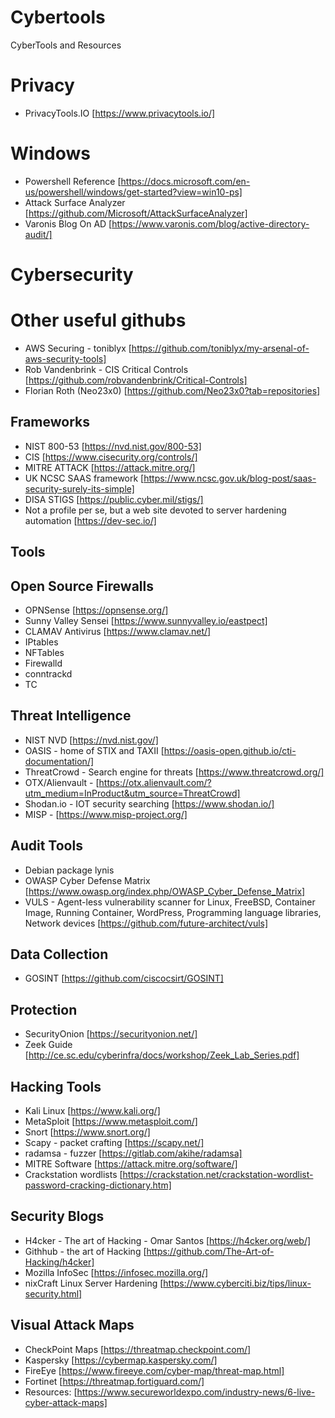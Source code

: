 # Cybertools
CyberTools and Resources

# Privacy
- PrivacyTools.IO [https://www.privacytools.io/]

# Windows
- Powershell Reference [https://docs.microsoft.com/en-us/powershell/windows/get-started?view=win10-ps]
- Attack Surface Analyzer [https://github.com/Microsoft/AttackSurfaceAnalyzer]
- Varonis Blog On AD [https://www.varonis.com/blog/active-directory-audit/]


# Cybersecurity

# Other useful githubs
- AWS Securing - toniblyx [https://github.com/toniblyx/my-arsenal-of-aws-security-tools]
- Rob Vandenbrink - CIS Critical Controls [https://github.com/robvandenbrink/Critical-Controls]
- Florian Roth (Neo23x0) [https://github.com/Neo23x0?tab=repositories]

## Frameworks
- NIST 800-53 [https://nvd.nist.gov/800-53]
- CIS [https://www.cisecurity.org/controls/]
- MITRE ATTACK [https://attack.mitre.org/]
- UK NCSC SAAS framework [https://www.ncsc.gov.uk/blog-post/saas-security-surely-its-simple]
- DISA STIGS [https://public.cyber.mil/stigs/]
- Not a profile per se, but a web site devoted to server hardening automation [https://dev-sec.io/]

## Tools

## Open Source Firewalls
- OPNSense [https://opnsense.org/]
- Sunny Valley Sensei [https://www.sunnyvalley.io/eastpect]
- CLAMAV Antivirus [https://www.clamav.net/]
- IPtables
- NFTables
- Firewalld
- conntrackd
- TC

## Threat Intelligence
- NIST NVD [https://nvd.nist.gov/]
- OASIS - home of STIX and TAXII [https://oasis-open.github.io/cti-documentation/]
- ThreatCrowd - Search engine for threats [https://www.threatcrowd.org/]
- OTX/Alienvault - [https://otx.alienvault.com/?utm_medium=InProduct&utm_source=ThreatCrowd]
- Shodan.io - IOT security searching [https://www.shodan.io/]
- MISP - [https://www.misp-project.org/]

## Audit Tools
- Debian package lynis
- OWASP Cyber Defense Matrix [https://www.owasp.org/index.php/OWASP_Cyber_Defense_Matrix]
- VULS - Agent-less vulnerability scanner for Linux, FreeBSD, Container Image, Running Container, WordPress, Programming language libraries, Network devices [https://github.com/future-architect/vuls]

## Data Collection
- GOSINT [https://github.com/ciscocsirt/GOSINT]

## Protection
- SecurityOnion [https://securityonion.net/]
- Zeek Guide [http://ce.sc.edu/cyberinfra/docs/workshop/Zeek_Lab_Series.pdf]

## Hacking Tools
- Kali Linux [https://www.kali.org/]
- MetaSploit [https://www.metasploit.com/]
- Snort [https://www.snort.org/]
- Scapy - packet crafting [https://scapy.net/]
- radamsa - fuzzer [https://gitlab.com/akihe/radamsa]
- MITRE Software [https://attack.mitre.org/software/]
- Crackstation wordlists [https://crackstation.net/crackstation-wordlist-password-cracking-dictionary.htm]

## Security Blogs
- H4cker - The art of Hacking - Omar Santos [https://h4cker.org/web/]
- Githhub - the art of Hacking [https://github.com/The-Art-of-Hacking/h4cker]
- Mozilla InfoSec [https://infosec.mozilla.org/]
- nixCraft Linux Server Hardening [https://www.cyberciti.biz/tips/linux-security.html]

## Visual Attack Maps
- CheckPoint Maps [https://threatmap.checkpoint.com/]
- Kaspersky [https://cybermap.kaspersky.com/]
- FireEye [https://www.fireeye.com/cyber-map/threat-map.html]
- Fortinet [https://threatmap.fortiguard.com/]
- Resources: [https://www.secureworldexpo.com/industry-news/6-live-cyber-attack-maps]
